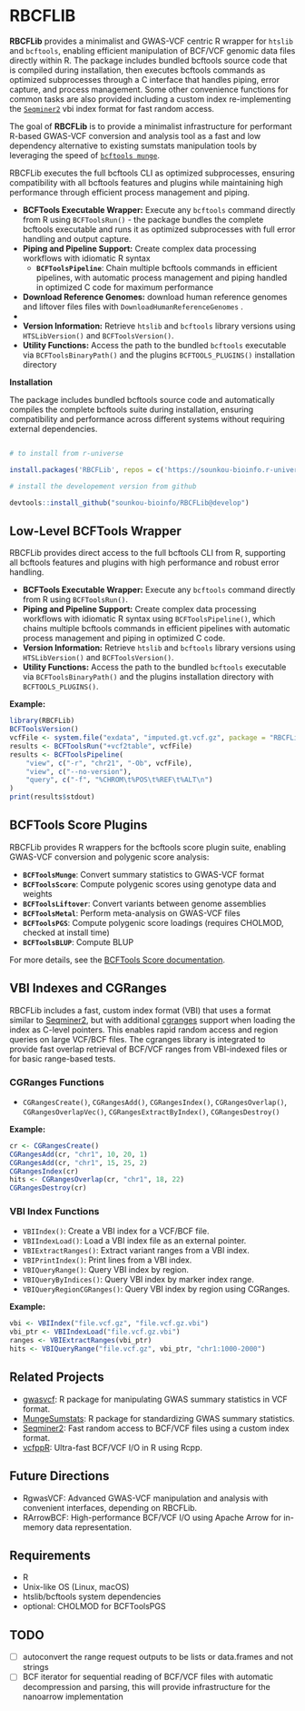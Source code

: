 # RBCFLIB

**RBCFLib** provides a minimalist and GWAS-VCF centric R wrapper for `htslib` and `bcftools`, enabling efficient manipulation of BCF/VCF genomic data files directly within R. The package includes bundled bcftools source code that is compiled during installation, then executes bcftools commands as optimized subprocesses through a C interface that handles piping, error capture, and process management. Some other convenience functions for common tasks are also provided including a custom index re-implementing the [`Seqminer2`](https://github.com/zhanxw/seqminer) vbi index format for fast random access.

The goal of **RBCFLib** is to provide a minimalist infrastructure for performant R-based GWAS-VCF conversion and analysis tool as a fast and low dependency alternative to existing sumstats manipulation tools by leveraging the speed of [`bcftools munge`](https://github.com/freeseek/score).

RBCFLib executes the full bcftools CLI as optimized subprocesses, ensuring compatibility with all bcftools features and plugins while maintaining high performance through efficient process management and piping.

-   **BCFTools Executable Wrapper:** Execute any `bcftools` command directly from R using `BCFToolsRun()` - the package bundles the complete bcftools executable and runs it as optimized subprocesses with full error handling and output capture.
-   **Piping and Pipeline Support:** Create complex data processing workflows with idiomatic R syntax
    -   **`BCFToolsPipeline`**: Chain multiple bcftools commands in efficient pipelines, with automatic process management and piping handled in optimized C code for maximum performance
-   **Download Reference Genomes:** download human reference genomes and liftover files files with `DownloadHumanReferenceGenomes` .
-   
-   **Version Information:** Retrieve `htslib` and `bcftools` library versions using `HTSLibVersion()` and `BCFToolsVersion()`.
-   **Utility Functions:** Access the path to the bundled `bcftools` executable via `BCFToolsBinaryPath()` and the plugins `BCFTOOLS_PLUGINS()` installation directory

**Installation**

The package includes bundled bcftools source code and automatically compiles the complete bcftools suite during installation, ensuring compatibility and performance across different systems without requiring external dependencies.

``` r

# to install from r-universe

install.packages('RBCFLib', repos = c('https://sounkou-bioinfo.r-universe.dev'))

# install the developement version from github

devtools::install_github("sounkou-bioinfo/RBCFLib@develop")
```

## Low-Level BCFTools Wrapper

RBCFLib provides direct access to the full bcftools CLI from R, supporting all bcftools features and plugins with high performance and robust error handling.

- **BCFTools Executable Wrapper:** Execute any `bcftools` command directly from R using `BCFToolsRun()`.
- **Piping and Pipeline Support:** Create complex data processing workflows with idiomatic R syntax using `BCFToolsPipeline()`, which chains multiple bcftools commands in efficient pipelines with automatic process management and piping in optimized C code.
- **Version Information:** Retrieve `htslib` and `bcftools` library versions using `HTSLibVersion()` and `BCFToolsVersion()`.
- **Utility Functions:** Access the path to the bundled `bcftools` executable via `BCFToolsBinaryPath()` and the plugins installation directory with `BCFTOOLS_PLUGINS()`.

**Example:**
```r
library(RBCFLib)
BCFToolsVersion()
vcfFile <- system.file("exdata", "imputed.gt.vcf.gz", package = "RBCFLib")
results <- BCFToolsRun("+vcf2table", vcfFile)
results <- BCFToolsPipeline(
    "view", c("-r", "chr21", "-Ob", vcfFile),
    "view", c("--no-version"),
    "query", c("-f", "%CHROM\t%POS\t%REF\t%ALT\n")
)
print(results$stdout)
```

## BCFTools Score Plugins

RBCFLib provides R wrappers for the bcftools score plugin suite, enabling GWAS-VCF conversion and polygenic score analysis:

- **`BCFToolsMunge`**: Convert summary statistics to GWAS-VCF format
- **`BCFToolsScore`**: Compute polygenic scores using genotype data and weights
- **`BCFToolsLiftover`**: Convert variants between genome assemblies
- **`BCFToolsMetal`**: Perform meta-analysis on GWAS-VCF files
- **`BCFToolsPGS`**: Compute polygenic score loadings (requires CHOLMOD, checked at install time)
- **`BCFToolsBLUP`**: Compute BLUP

For more details, see the [BCFTools Score documentation](https://github.com/freeseek/score).


## VBI Indexes and CGRanges

RBCFLib includes a fast, custom index format (VBI) that uses a format similar to [Seqminer2](https://github.com/zhanxw/seqminer2), but with additional [cgranges](https://github.com/lh3/cgranges/) support when loading the index as C-level pointers. This enables rapid random access and region queries on large VCF/BCF files. The cgranges library is integrated to provide fast overlap retrieval of BCF/VCF ranges from VBI-indexed files or for basic range-based tests.

### CGRanges Functions

- `CGRangesCreate()`, `CGRangesAdd()`, `CGRangesIndex()`, `CGRangesOverlap()`, `CGRangesOverlapVec()`, `CGRangesExtractByIndex()`, `CGRangesDestroy()`

**Example:**
```r
cr <- CGRangesCreate()
CGRangesAdd(cr, "chr1", 10, 20, 1)
CGRangesAdd(cr, "chr1", 15, 25, 2)
CGRangesIndex(cr)
hits <- CGRangesOverlap(cr, "chr1", 18, 22)
CGRangesDestroy(cr)
```

### VBI Index Functions

- `VBIIndex()`: Create a VBI index for a VCF/BCF file.
- `VBIIndexLoad()`: Load a VBI index file as an external pointer.
- `VBIExtractRanges()`: Extract variant ranges from a VBI index.
- `VBIPrintIndex()`: Print lines from a VBI index.
- `VBIQueryRange()`: Query VBI index by region.
- `VBIQueryByIndices()`: Query VBI index by marker index range.
- `VBIQueryRegionCGRanges()`: Query VBI index by region using CGRanges.

**Example:**
```r
vbi <- VBIIndex("file.vcf.gz", "file.vcf.gz.vbi")
vbi_ptr <- VBIIndexLoad("file.vcf.gz.vbi")
ranges <- VBIExtractRanges(vbi_ptr)
hits <- VBIQueryRange("file.vcf.gz", vbi_ptr, "chr1:1000-2000")
```

## Related Projects

- [gwasvcf](https://github.com/MRCIEU/gwasvcf): R package for manipulating GWAS summary statistics in VCF format.
- [MungeSumstats](https://github.com/Al-Murphy/MungeSumstats): R package for standardizing GWAS summary statistics.
- [Seqminer2](https://github.com/zhanxw/seqminer2): Fast random access to BCF/VCF files using a custom index format.
- [vcfppR](https://github.com/Zilong-Li/vcfppR): Ultra-fast BCF/VCF I/O in R using Rcpp.

## Future Directions

- RgwasVCF: Advanced GWAS-VCF manipulation and analysis with convenient interfaces, depending on RBCFLib.
- RArrowBCF: High-performance BCF/VCF I/O using Apache Arrow for in-memory data representation.

  
## Requirements

- R 
- Unix-like OS (Linux, macOS)
- htslib/bcftools system dependencies
- optional: CHOLMOD for BCFToolsPGS

## TODO

- [ ] autoconvert the range request outputs to be lists or data.frames and not strings
- [ ] BCF iterator for sequential reading of BCF/VCF files with automatic decompression and parsing, this will provide infrastructure for the nanoarrow implementation
